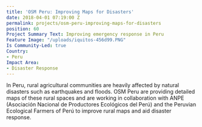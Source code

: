 ```yaml
---
title: 'OSM Peru: Improving Maps for Disasters'
date: 2018-04-01 07:19:00 Z
permalink: projects/osm-peru-improving-maps-for-disasters
position: 60
Project Summary Text: Improving emergency response in Peru
Feature Image: "/uploads/iquitos-456d99.PNG"
Is Community-Led: true
Country:
- Peru
Impact Area:
- Disaster Response
---
```


In Peru, rural agricultural communities are heavily affected by natural disasters such as earthquakes and floods. OSM Peru are  providing detailed maps of these rural spaces and are working in collaboration with ANPE (Asociación Nacional de Productores Ecológicos del Perú) and the Peruvian Ecological Farmers of Perú to improve rural maps and aid disaster response. 